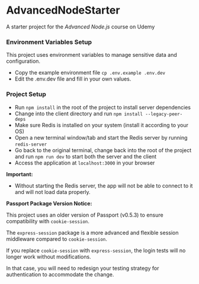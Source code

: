 # AdvancedNodeStarter

A starter project for the *Advanced Node.js* course on Udemy

### Environment Variables Setup

This project uses environment variables to manage sensitive data and configuration.
- Copy the example environment file `cp .env.example .env.dev`
- Edit the .env.dev file and fill in your own values.


### Project Setup

- Run `npm install` in the root of the project to install server dependencies
- Change into the client directory and run `npm install --legacy-peer-deps`
- Make sure Redis is installed on your system (install it according to your OS)
- Open a new terminal window/tab and start the Redis server by running `redis-server`
- Go back to the original terminal, change back into the root of the project and run `npm run dev` to start both the server and the client
- Access the application at `localhost:3000` in your browser


**Important:**
- Without starting the Redis server, the app will not be able to connect to it and will not load data properly.


**Passport Package Version Notice:**

This project uses an older version of Passport (v0.5.3) to ensure compatibility with `cookie-session`.

The `express-session` package is a more advanced and flexible session middleware compared to `cookie-session`.

If you replace `cookie-session` with `express-session`, the login tests will no longer work without modifications.

In that case, you will need to redesign your testing strategy for authentication to accommodate the change.


















